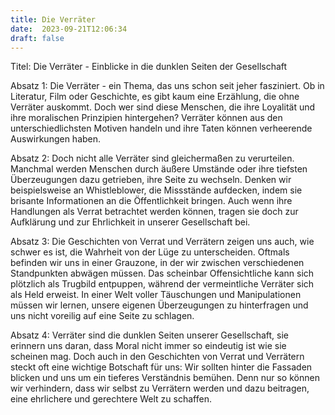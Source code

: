 ```yaml
---
title: Die Verräter
date:  2023-09-21T12:06:34
draft: false
---
```


Titel: Die Verräter - Einblicke in die dunklen Seiten der Gesellschaft

Absatz 1: Die Verräter - ein Thema, das uns schon seit jeher fasziniert. Ob in Literatur, Film oder Geschichte, es gibt kaum eine Erzählung, die ohne Verräter auskommt. Doch wer sind diese Menschen, die ihre Loyalität und ihre moralischen Prinzipien hintergehen? Verräter können aus den unterschiedlichsten Motiven handeln und ihre Taten können verheerende Auswirkungen haben.

Absatz 2: Doch nicht alle Verräter sind gleichermaßen zu verurteilen. Manchmal werden Menschen durch äußere Umstände oder ihre tiefsten Überzeugungen dazu getrieben, ihre Seite zu wechseln. Denken wir beispielsweise an Whistleblower, die Missstände aufdecken, indem sie brisante Informationen an die Öffentlichkeit bringen. Auch wenn ihre Handlungen als Verrat betrachtet werden können, tragen sie doch zur Aufklärung und zur Ehrlichkeit in unserer Gesellschaft bei.

Absatz 3: Die Geschichten von Verrat und Verrätern zeigen uns auch, wie schwer es ist, die Wahrheit von der Lüge zu unterscheiden. Oftmals befinden wir uns in einer Grauzone, in der wir zwischen verschiedenen Standpunkten abwägen müssen. Das scheinbar Offensichtliche kann sich plötzlich als Trugbild entpuppen, während der vermeintliche Verräter sich als Held erweist. In einer Welt voller Täuschungen und Manipulationen müssen wir lernen, unsere eigenen Überzeugungen zu hinterfragen und uns nicht voreilig auf eine Seite zu schlagen.

Absatz 4: Verräter sind die dunklen Seiten unserer Gesellschaft, sie erinnern uns daran, dass Moral nicht immer so eindeutig ist wie sie scheinen mag. Doch auch in den Geschichten von Verrat und Verrätern steckt oft eine wichtige Botschaft für uns: Wir sollten hinter die Fassaden blicken und uns um ein tieferes Verständnis bemühen. Denn nur so können wir verhindern, dass wir selbst zu Verrätern werden und dazu beitragen, eine ehrlichere und gerechtere Welt zu schaffen.
